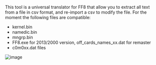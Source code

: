 This tool is a universal translator for FF8 that allow you to extract all text from a file in csv format, and re-import a csv to modify the file.
For the moment the following files are compatible:
- kernel.bin
- namedic.bin
- mngrp.bin
- FF8.exe for 2013/2000 version, off_cards_names_xx.dat for remaster
- c0m0xx.dat files

![image](https://github.com/user-attachments/assets/2b231b0a-7c8e-40df-8bd8-3e36190f5377)

